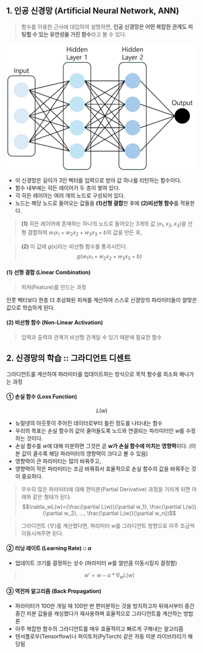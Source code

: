 ## 1. 인공 신경망 (Artificial Neural Network, ANN)
> 함수를 이용한 근사에 대입하여 설명하면,
**인공 신경망은 어떤 복잡한 관계도 피팅할 수 있는 유연성을 가진 함수**라고 볼 수 있다.

![alt text](그림1.jpg)
- 이 신경망은 길이가 3인 벡터를 입력으로 받아 값 하나를 리턴하는 함수이다.
- 함수 내부에는 히든 레이어가 두 층이 쌓여 있다.
- 각 히든 레이어는 여러 개의 노드로 구성되어 있다.
- 노드는 해당 노드로 들어오는 값들을 **(1)선형 결합**한 후에 **(2)비선형 함수**를 적용한다.

>**(1)** 히든 레이어에 존재하는 하나의 노드로 들어오는 3개의 값 $(x_1, x_2, x_3)$을 선형 결합하여 $w_1x_1+w_2x_2+w_3x_3+b$의 값을 만든 후,

>**(2)** 이 값에 $g(x)$라는 비선형 함수를 통과시킨다.$$g(w_1x_1+w_2x_2+w_3x_3+b)$$

#### (1) 선형 결합 (Linear Combination)
> 피처(Feature)를 만드는 과정

인풋 벡터보다 한층 더 추상화된 피쳐를 계산하여 스스로 신경망의 파라미터들이 알맞은 값으로 학습하게 된다.

#### (2) 비선형 함수 (Non-Linear Activation)
> 입력과 출력의 관계가 비선형 관계일 수 있기 때문에 필요한 함수

## 2. 신경망의 학습 :: 그라디언트 디센트

그라디언트를 계산하여 파라미터를 업데이트하는 방식으로 목적 함수를 최소화 해나가는 과정

#### ① 손실 함수 (Loss Function)
$$L(w)$$
- 뉴럴넷의 아웃풋이 주어진 데이터로부터 틀린 정도를 나타내는 함수
- 우리의 목표는 손실 함수의 값이 줄어들도록 노드와 연결되는 파라미터인 $w$를 수정하는 것이다.
- 손실 함수를 $w$에 대해 미분하면 그것은 곧 **$w$가 손실 함수에 미치는 영향력**이다. (미분 값이 클수록 해당 파라미터의 영향력이 크다고 볼 수 있음)
- 영향력이 큰 파라미터는 많이 바꿔주고,
- 영향력이 작은 파라미터는 조금 바꿔줘서 효율적으로 손실 함수의 값을 바꿔주는 것이 중요하다.

> 무수히 많은 파라미터에 대해 편미분(Partial Derivative) 과정을 거치게 되면 아래와 같은 형태가 된다.  $$\nabla_wL(w)=(\frac{\partial L(w)}{\partial w_1}, \frac{\partial L(w)}{\partial w_2}, ..., \frac{\partial L(w)}{\partial w_n})$$

> 그라디언트 $(\nabla)$를 계산했다면, 파라미터 $w$를 그라디언트 방향으로 아주 조금씩 이동시켜주면 된다.

#### ② 러닝 레이트 (Learning Rate) :: $\alpha$
- 업데이트 크기를 결정하는 상수 (파라미터 $w$를 얼만큼 이동시킬지 결정함) 
> $$w'=w-\alpha*\nabla_w L(w)$$

#### ③ 역전파 알고리즘 (Back Propagation)
- 파라미터가 100만 개일 때 100만 번 편미분하는 것을 방지하고자 뒤에서부터 중간중간 미분 값들을 캐싱했다가 재사용하며 효율적으로 그라디언트를 계산하는 방법론
- 아주 복잡한 함수의 그라디언트를 매우 효율적이고 빠르게 구해내는 알고리즘
- 텐서플로우(Tensorflow)나 파이토치(PyTorch) 같은 자동 미분 라이브러리가 해당됨 